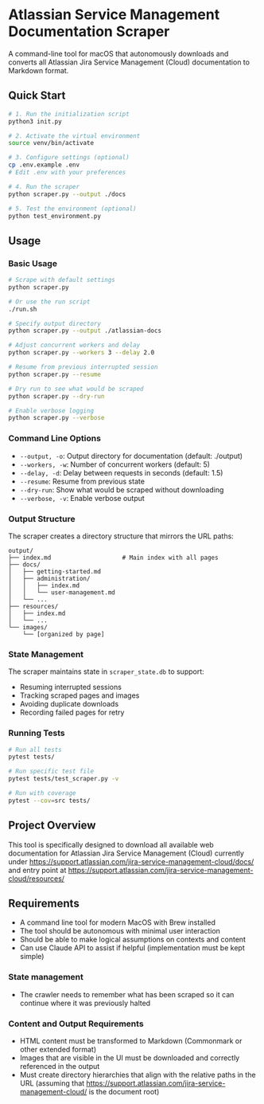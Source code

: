 # Atlassian Service Management Documentation Scraper

A command-line tool for macOS that autonomously downloads and converts all Atlassian Jira Service Management (Cloud) documentation to Markdown format.

## Quick Start

```bash
# 1. Run the initialization script
python3 init.py

# 2. Activate the virtual environment
source venv/bin/activate

# 3. Configure settings (optional)
cp .env.example .env
# Edit .env with your preferences

# 4. Run the scraper
python scraper.py --output ./docs

# 5. Test the environment (optional)
python test_environment.py
```

## Usage

### Basic Usage

```bash
# Scrape with default settings
python scraper.py

# Or use the run script
./run.sh

# Specify output directory
python scraper.py --output ./atlassian-docs

# Adjust concurrent workers and delay
python scraper.py --workers 3 --delay 2.0

# Resume from previous interrupted session
python scraper.py --resume

# Dry run to see what would be scraped
python scraper.py --dry-run

# Enable verbose logging
python scraper.py --verbose
```

### Command Line Options

- `--output, -o`: Output directory for documentation (default: ./output)
- `--workers, -w`: Number of concurrent workers (default: 5)
- `--delay, -d`: Delay between requests in seconds (default: 1.5)
- `--resume`: Resume from previous state
- `--dry-run`: Show what would be scraped without downloading
- `--verbose, -v`: Enable verbose output

### Output Structure

The scraper creates a directory structure that mirrors the URL paths:

```
output/
├── index.md                    # Main index with all pages
├── docs/
│   ├── getting-started.md
│   ├── administration/
│   │   ├── index.md
│   │   └── user-management.md
│   └── ...
├── resources/
│   ├── index.md
│   └── ...
└── images/
    └── [organized by page]
```

### State Management

The scraper maintains state in `scraper_state.db` to support:
- Resuming interrupted sessions
- Tracking scraped pages and images
- Avoiding duplicate downloads
- Recording failed pages for retry

### Running Tests

```bash
# Run all tests
pytest tests/

# Run specific test file
pytest tests/test_scraper.py -v

# Run with coverage
pytest --cov=src tests/
```

## Project Overview
This tool is specifically designed to download all available web documentation for Atlassian Jira Service Management (Cloud) currently under https://support.atlassian.com/jira-service-management-cloud/docs/ and entry point at https://support.atlassian.com/jira-service-management-cloud/resources/


## Requirements

- A command line tool for modern MacOS with Brew installed
- The tool should be autonomous with minimal user interaction
- Should be able to make logical assumptions on contexts and content
- Can use Claude API to assist if helpful (implementation must be kept simple)


### State management

- The crawler needs to remember what has been scraped so it can continue where it was previously halted

### Content and Output Requirements

- HTML content must be transformed to Markdown (Commonmark or other extended format)
- Images that are visible in the UI must be downloaded and correctly referenced in the output
- Must create directory hierarchies that align with the relative paths in the URL (assuming that https://support.atlassian.com/jira-service-management-cloud/ is the document root)
